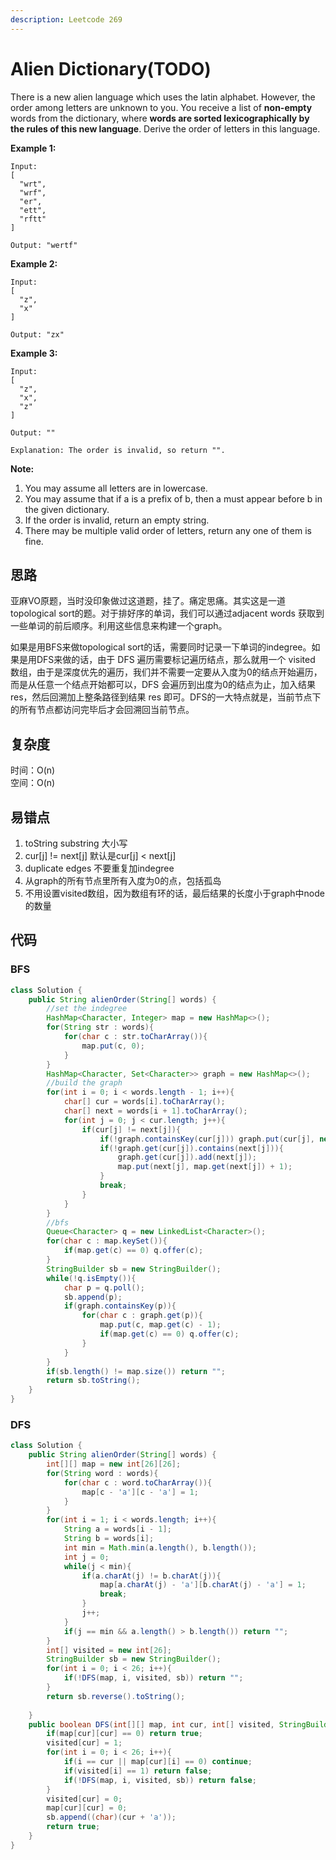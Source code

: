 ```yaml
---
description: Leetcode 269
---
```


# Alien Dictionary\(TODO\)

There is a new alien language which uses the latin alphabet. However, the order among letters are unknown to you. You receive a list of **non-empty** words from the dictionary, where **words are sorted lexicographically by the rules of this new language**. Derive the order of letters in this language.

**Example 1:**

```text
Input:
[
  "wrt",
  "wrf",
  "er",
  "ett",
  "rftt"
]

Output: "wertf"
```

**Example 2:**

```text
Input:
[
  "z",
  "x"
]

Output: "zx"
```

**Example 3:**

```text
Input:
[
  "z",
  "x",
  "z"
] 

Output: "" 

Explanation: The order is invalid, so return "".
```

**Note:**

1. You may assume all letters are in lowercase.
2. You may assume that if a is a prefix of b, then a must appear before b in the given dictionary.
3. If the order is invalid, return an empty string.
4. There may be multiple valid order of letters, return any one of them is fine.

## 思路

亚麻VO原题，当时没印象做过这道题，挂了。痛定思痛。其实这是一道topological sort的题。对于排好序的单词，我们可以通过adjacent words 获取到一些单词的前后顺序。利用这些信息来构建一个graph。

如果是用BFS来做topological sort的话，需要同时记录一下单词的indegree。如果是用DFS来做的话，由于 DFS 遍历需要标记遍历结点，那么就用一个 visited 数组，由于是深度优先的遍历，我们并不需要一定要从入度为0的结点开始遍历，而是从任意一个结点开始都可以，DFS 会遍历到出度为0的结点为止，加入结果 res，然后回溯加上整条路径到结果 res 即可。DFS的一大特点就是，当前节点下的所有节点都访问完毕后才会回溯回当前节点。

## 复杂度

时间：O\(n\)  
空间：O\(n\)

## 易错点

1. toString substring 大小写
2. cur\[j\] != next\[j\] 默认是cur\[j\] &lt; next\[j\]
3. duplicate edges 不要重复加indegree
4. 从graph的所有节点里所有入度为0的点，包括孤岛
5. 不用设置visited数组，因为数组有环的话，最后结果的长度小于graph中node的数量

## 代码

### BFS

```java
class Solution {
    public String alienOrder(String[] words) {
        //set the indegree
        HashMap<Character, Integer> map = new HashMap<>();
        for(String str : words){
            for(char c : str.toCharArray()){
                map.put(c, 0);
            }
        }
        HashMap<Character, Set<Character>> graph = new HashMap<>();
        //build the graph
        for(int i = 0; i < words.length - 1; i++){
            char[] cur = words[i].toCharArray();
            char[] next = words[i + 1].toCharArray();
            for(int j = 0; j < cur.length; j++){
                if(cur[j] != next[j]){
                    if(!graph.containsKey(cur[j])) graph.put(cur[j], new HashSet<Character>());
                    if(!graph.get(cur[j]).contains(next[j])){
                        graph.get(cur[j]).add(next[j]);
                        map.put(next[j], map.get(next[j]) + 1);
                    }
                    break;
                }
            }
        }
        //bfs
        Queue<Character> q = new LinkedList<Character>();
        for(char c : map.keySet()){
            if(map.get(c) == 0) q.offer(c);
        }
        StringBuilder sb = new StringBuilder();
        while(!q.isEmpty()){
            char p = q.poll();
            sb.append(p);
            if(graph.containsKey(p)){
                for(char c : graph.get(p)){
                    map.put(c, map.get(c) - 1);
                    if(map.get(c) == 0) q.offer(c);
                }
            }
        }
        if(sb.length() != map.size()) return "";
        return sb.toString();
    }
}
```

### DFS

```java
class Solution {
    public String alienOrder(String[] words) {
        int[][] map = new int[26][26];
        for(String word : words){
            for(char c : word.toCharArray()){
                map[c - 'a'][c - 'a'] = 1;
            }
        }
        for(int i = 1; i < words.length; i++){
            String a = words[i - 1];
            String b = words[i];
            int min = Math.min(a.length(), b.length());
            int j = 0;
            while(j < min){
                if(a.charAt(j) != b.charAt(j)){
                    map[a.charAt(j) - 'a'][b.charAt(j) - 'a'] = 1;
                    break;
                }
                j++;
            }
            if(j == min && a.length() > b.length()) return "";
        }
        int[] visited = new int[26];
        StringBuilder sb = new StringBuilder();
        for(int i = 0; i < 26; i++){
            if(!DFS(map, i, visited, sb)) return "";
        }
        return sb.reverse().toString();
        
    }
    public boolean DFS(int[][] map, int cur, int[] visited, StringBuilder sb){
        if(map[cur][cur] == 0) return true;
        visited[cur] = 1;
        for(int i = 0; i < 26; i++){
            if(i == cur || map[cur][i] == 0) continue;
            if(visited[i] == 1) return false;
            if(!DFS(map, i, visited, sb)) return false;
        }
        visited[cur] = 0;
        map[cur][cur] = 0;
        sb.append((char)(cur + 'a'));
        return true;
    }
}
```

